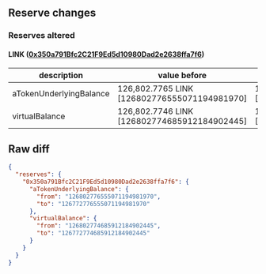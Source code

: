 ## Reserve changes

### Reserves altered

#### LINK ([0x350a791Bfc2C21F9Ed5d10980Dad2e2638ffa7f6](https://optimistic.etherscan.io/address/0x350a791Bfc2C21F9Ed5d10980Dad2e2638ffa7f6))

| description | value before | value after |
| --- | --- | --- |
| aTokenUnderlyingBalance | 126,802.7765 LINK [126802776555071194981970] | 126,772.7765 LINK [126772776555071194981970] |
| virtualBalance | 126,802.7746 LINK [126802774685912184902445] | 126,772.7746 LINK [126772774685912184902445] |


## Raw diff

```json
{
  "reserves": {
    "0x350a791Bfc2C21F9Ed5d10980Dad2e2638ffa7f6": {
      "aTokenUnderlyingBalance": {
        "from": "126802776555071194981970",
        "to": "126772776555071194981970"
      },
      "virtualBalance": {
        "from": "126802774685912184902445",
        "to": "126772774685912184902445"
      }
    }
  }
}
```